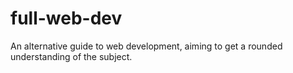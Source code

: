 # full-web-dev
An alternative guide to web development, aiming to get a rounded understanding of the subject.
